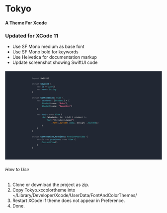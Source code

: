 # Tokyo

#### A Theme For Xcode 

### Updated for XCode 11

- Use SF Mono medium as base font
- Use SF Mono bold for keywords
- Use Helvetica for documentation markup
- Update screenshot showing SwiftUI code

#### ![Tokyo](Tokyo.png)

###### How to Use

1. Clone or download the project as zip.
2. Copy Tokyo.xccolortheme into ~/Library/Developer/Xcode/UserData/FontAndColorThemes/
3. Restart XCode if theme does not appear in Preference.
4. Done.

